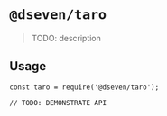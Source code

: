 # `@dseven/taro`

> TODO: description

## Usage

```
const taro = require('@dseven/taro');

// TODO: DEMONSTRATE API
```
